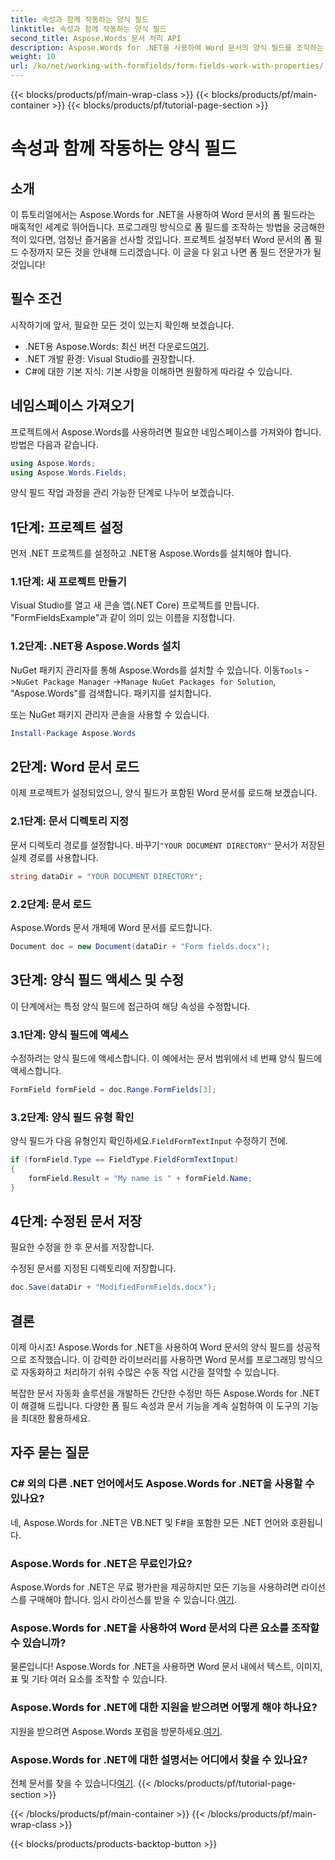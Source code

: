 ```yaml
---
title: 속성과 함께 작동하는 양식 필드
linktitle: 속성과 함께 작동하는 양식 필드
second_title: Aspose.Words 문서 처리 API
description: Aspose.Words for .NET을 사용하여 Word 문서의 양식 필드를 조작하는 방법을 자세한 단계별 가이드를 통해 알아보세요.
weight: 10
url: /ko/net/working-with-formfields/form-fields-work-with-properties/
---
```


{{< blocks/products/pf/main-wrap-class >}}
{{< blocks/products/pf/main-container >}}
{{< blocks/products/pf/tutorial-page-section >}}

# 속성과 함께 작동하는 양식 필드

## 소개

이 튜토리얼에서는 Aspose.Words for .NET을 사용하여 Word 문서의 폼 필드라는 매혹적인 세계로 뛰어듭니다. 프로그래밍 방식으로 폼 필드를 조작하는 방법을 궁금해한 적이 있다면, 엄청난 즐거움을 선사할 것입니다. 프로젝트 설정부터 Word 문서의 폼 필드 수정까지 모든 것을 안내해 드리겠습니다. 이 글을 다 읽고 나면 폼 필드 전문가가 될 것입니다!

## 필수 조건

시작하기에 앞서, 필요한 모든 것이 있는지 확인해 보겠습니다.
-  .NET용 Aspose.Words: 최신 버전 다운로드[여기](https://releases.aspose.com/words/net/).
- .NET 개발 환경: Visual Studio를 권장합니다.
- C#에 대한 기본 지식: 기본 사항을 이해하면 원활하게 따라갈 수 있습니다.

## 네임스페이스 가져오기

프로젝트에서 Aspose.Words를 사용하려면 필요한 네임스페이스를 가져와야 합니다. 방법은 다음과 같습니다.

```csharp
using Aspose.Words;
using Aspose.Words.Fields;
```

양식 필드 작업 과정을 관리 가능한 단계로 나누어 보겠습니다.

## 1단계: 프로젝트 설정

먼저 .NET 프로젝트를 설정하고 .NET용 Aspose.Words를 설치해야 합니다.

### 1.1단계: 새 프로젝트 만들기

Visual Studio를 열고 새 콘솔 앱(.NET Core) 프로젝트를 만듭니다. "FormFieldsExample"과 같이 의미 있는 이름을 지정합니다.

### 1.2단계: .NET용 Aspose.Words 설치

 NuGet 패키지 관리자를 통해 Aspose.Words를 설치할 수 있습니다. 이동`Tools` ->`NuGet Package Manager` ->`Manage NuGet Packages for Solution`, "Aspose.Words"를 검색합니다. 패키지를 설치합니다.

또는 NuGet 패키지 관리자 콘솔을 사용할 수 있습니다.

```powershell
Install-Package Aspose.Words
```

## 2단계: Word 문서 로드

이제 프로젝트가 설정되었으니, 양식 필드가 포함된 Word 문서를 로드해 보겠습니다.

### 2.1단계: 문서 디렉토리 지정

 문서 디렉토리 경로를 설정합니다. 바꾸기`"YOUR DOCUMENT DIRECTORY"` 문서가 저장된 실제 경로를 사용합니다.

```csharp
string dataDir = "YOUR DOCUMENT DIRECTORY";
```

### 2.2단계: 문서 로드

Aspose.Words 문서 개체에 Word 문서를 로드합니다.

```csharp
Document doc = new Document(dataDir + "Form fields.docx");
```

## 3단계: 양식 필드 액세스 및 수정

이 단계에서는 특정 양식 필드에 접근하여 해당 속성을 수정합니다.

### 3.1단계: 양식 필드에 액세스

수정하려는 양식 필드에 액세스합니다. 이 예에서는 문서 범위에서 네 번째 양식 필드에 액세스합니다.

```csharp
FormField formField = doc.Range.FormFields[3];
```

### 3.2단계: 양식 필드 유형 확인

 양식 필드가 다음 유형인지 확인하세요.`FieldFormTextInput` 수정하기 전에.

```csharp
if (formField.Type == FieldType.FieldFormTextInput)
{
    formField.Result = "My name is " + formField.Name;
}
```

## 4단계: 수정된 문서 저장

필요한 수정을 한 후 문서를 저장합니다.

수정된 문서를 지정된 디렉토리에 저장합니다.

```csharp
doc.Save(dataDir + "ModifiedFormFields.docx");
```

## 결론

이제 아시죠! Aspose.Words for .NET을 사용하여 Word 문서의 양식 필드를 성공적으로 조작했습니다. 이 강력한 라이브러리를 사용하면 Word 문서를 프로그래밍 방식으로 자동화하고 처리하기 쉬워 수많은 수동 작업 시간을 절약할 수 있습니다.

복잡한 문서 자동화 솔루션을 개발하든 간단한 수정만 하든 Aspose.Words for .NET이 해결해 드립니다. 다양한 폼 필드 속성과 문서 기능을 계속 실험하여 이 도구의 기능을 최대한 활용하세요.

## 자주 묻는 질문

### C# 외의 다른 .NET 언어에서도 Aspose.Words for .NET을 사용할 수 있나요?
네, Aspose.Words for .NET은 VB.NET 및 F#을 포함한 모든 .NET 언어와 호환됩니다.

### Aspose.Words for .NET은 무료인가요?
Aspose.Words for .NET은 무료 평가판을 제공하지만 모든 기능을 사용하려면 라이선스를 구매해야 합니다. 임시 라이선스를 받을 수 있습니다.[여기](https://purchase.aspose.com/temporary-license/).

### Aspose.Words for .NET을 사용하여 Word 문서의 다른 요소를 조작할 수 있습니까?
물론입니다! Aspose.Words for .NET을 사용하면 Word 문서 내에서 텍스트, 이미지, 표 및 기타 여러 요소를 조작할 수 있습니다.

### Aspose.Words for .NET에 대한 지원을 받으려면 어떻게 해야 하나요?
 지원을 받으려면 Aspose.Words 포럼을 방문하세요.[여기](https://forum.aspose.com/c/words/8).

### Aspose.Words for .NET에 대한 설명서는 어디에서 찾을 수 있나요?
 전체 문서를 찾을 수 있습니다[여기](https://reference.aspose.com/words/net/).
{{< /blocks/products/pf/tutorial-page-section >}}

{{< /blocks/products/pf/main-container >}}
{{< /blocks/products/pf/main-wrap-class >}}

{{< blocks/products/products-backtop-button >}}
